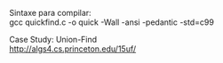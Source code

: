 Sintaxe para compilar:  
gcc quickfind.c -o quick -Wall -ansi -pedantic -std=c99  

Case Study: Union-Find  
http://algs4.cs.princeton.edu/15uf/  
